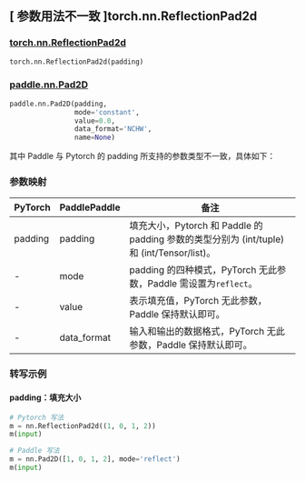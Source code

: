 ## [ 参数用法不一致 ]torch.nn.ReflectionPad2d
### [torch.nn.ReflectionPad2d](https://pytorch.org/docs/stable/generated/torch.nn.ReflectionPad2d.html?highlight=pad#torch.nn.ReflectionPad2d)

```python
torch.nn.ReflectionPad2d(padding)
```

### [paddle.nn.Pad2D](https://www.paddlepaddle.org.cn/documentation/docs/zh/api/paddle/nn/Pad2D_cn.html#pad2d)

```python
paddle.nn.Pad2D(padding,
                mode='constant',
                value=0.0,
                data_format='NCHW',
                name=None)
```

其中 Paddle 与 Pytorch 的 padding 所支持的参数类型不一致，具体如下：
### 参数映射
| PyTorch       | PaddlePaddle | 备注                                                   |
| ------------- | ------------ | ------------------------------------------------------ |
| padding       | padding      | 填充大小，Pytorch 和 Paddle 的 padding 参数的类型分别为 (int/tuple) 和 (int/Tensor/list)。  |
| -             | mode         | padding 的四种模式，PyTorch 无此参数，Paddle 需设置为`reflect`。  |
| -             | value  | 表示填充值，PyTorch 无此参数，Paddle 保持默认即可。  |
| -             | data_format  | 输入和输出的数据格式，PyTorch 无此参数，Paddle 保持默认即可。  |


### 转写示例
#### padding：填充大小
```python
# Pytorch 写法
m = nn.ReflectionPad2d((1, 0, 1, 2))
m(input)

# Paddle 写法
m = nn.Pad2D([1, 0, 1, 2], mode='reflect')
m(input)
```
